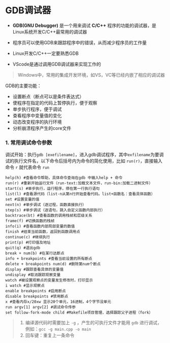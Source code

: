 # GDB调试器

* **GDB(GNU Debugger)** 是一个用来调试 **C/C++** 程序的功能的调试器，是Linux系统开发C/C++最常用的调试器

* 程序员可以使用GDB来跟踪程序中的错误，从而减少程序员的工作量

* Linux开发C/C++一定要熟悉GDB

* VScode是通过调用GDB调试器来实现工作的

> Windows中，常用的集成开发环境，如VS，VC等已经内嵌了相应的调试器

GDB的主要功能：

* 设置断点（断点可以是条件表达式）
* 使程序在指定的代码上暂停执行，便于观察
* 单步执行程序，便于调试
* 查看程序中变量值的变化
* 动态改变程序的执行环境
* 分析崩溃程序产生的core文件

### 1. 常用调试命令参数

调试开始：执行`gdb [exefilename]`，进入gdb调试程序，其中`exfilename`为要调试的执行文件名，以下命令后括号内为命令的简化使用，比如 `run(r)`，直接输入命令 `r` 就代表命令 `run`

```shell
help(h) #查看命令帮助，具体命令查询在gdb 中输入help + 命令
run(r) #重新开始运行文件（run-text:加载文本文件，run-bin:加载二进制文件）
start(s) #单步执行，运行程序，停在第一行执行语句
list(l) #查看源代码（list-n从第n行开始查看代码。list+函数名：查看具体函数）
set #设置变量的值
next(n) #单步调试（逐过程，函数直接执行）
step(s) #单步调试（逐语句，跳入自定义函数内部执行）
backtrace(bt) #查看函数的调用栈帧和层级关系
frame(f) #切换函数的栈帧
info(i) #查看函数内部局部变量的数值
finish #结束当前函数，返回到函数调用点
continue(c) #继续执行
print(p) #打印值及地址
quit(q) #退出gdb
break + num(b) #在某行达断点
info + breakpoints #查看当前设置的所有断点
delete + breakpoints num(d) #删除第num个断点
display #跟踪查看具体的变量值
undisplay #取消跟踪观察变量
watch #被设置观察点的变量发生修改时，打印显示
i watch #显示观察点
enable breakpoints #启用断点
disable breakpoints #禁用断点
x #查看内存x/20xw 显示20个单元，16进制，4个字节没单元
run argv[1] argv[2] #调试命令传参
set follow-fork-mode child #Makefile项目管理，选择跟踪父子进程（fork）
```

> 1. 编译源代码时需要加上 `-g` ，产生的可执行文件才能用 `gdb` 进行调试，例如：`gcc -g main.cpp -o main`
> 2. 回车键：重复上一条命令
